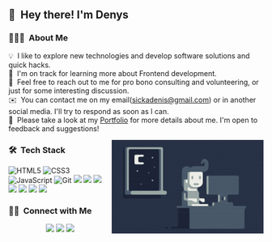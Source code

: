 
## 👋 &nbsp;Hey there! I'm Denys

### 👨🏻‍💻 &nbsp;About Me

💡 &nbsp;I like to explore new technologies and develop software solutions and quick hacks.\
🌱 &nbsp;I'm on track for learning more about Frontend development.\
💬 &nbsp;Feel free to reach out to me for pro bono consulting and volunteering, or just for some interesting discussion.\
✉️ &nbsp;You can contact me on my email(sickadenis@gmail.com) or in another social media. I'll try to respond as soon as I can.\
📄 &nbsp;Please take a look at my [Portfolio](https://portfolio-one-sepia-31.vercel.app/) for more details about me. I'm open to feedback and suggestions!

<img alt="Night Coding" src="https://raw.githubusercontent.com/AVS1508/AVS1508/master/assets/Night-Coding.gif" align="right"/>

### 🛠 &nbsp;Tech Stack

![HTML5](https://img.shields.io/badge/HTML5%20-%23E34F26.svg?style=for-the-badge&logo=html5&logoColor=white)
![CSS3](https://img.shields.io/badge/CSS%20-%231572B6.svg?style=for-the-badge&logo=css3&logoColor=white)
![JavaScript](https://img.shields.io/badge/JavaScript%20-%23F7DF1E.svg?style=for-the-badge&logo=javascript&logoColor=black)
![Git](https://img.shields.io/badge/git-%23F05033.svg?style=for-the-badge&logo=git&logoColor=white)
<img src="https://img.shields.io/badge/TypeScript-007ACC?style=for-the-badge&logo=typescript&logoColor=white">
<img src="https://img.shields.io/badge/Bootstrap-563D7C?style=for-the-badge&logo=bootstrap&logoColor=white">
<img src="https://img.shields.io/badge/Sass-CC6699?style=for-the-badge&logo=sass&logoColor=white">
<img src="https://img.shields.io/badge/React-20232A?style=for-the-badge&logo=react&logoColor=61DAFB">
<img src="https://img.shields.io/badge/next%20js-000000?style=for-the-badge&logo=nextdotjs&logoColor=white">
<img src="https://img.shields.io/badge/Apollo%20GraphQL-311C87?&style=for-the-badge&logo=Apollo%20GraphQL&logoColor=white">
<img src="https://img.shields.io/badge/Redux-593D88?style=for-the-badge&logo=redux&logoColor=white">	



### 🤝🏻 &nbsp;Connect with Me

<p align="center">
<a href="https://twitter.com/DenisSicka"><img src="https://img.shields.io/badge/Twitter-1DA1F2?style=for-the-badge&logo=twitter&logoColor=white" /></a>
<a href="sickadenis@gmail.com"><img src="https://img.shields.io/badge/-sickadenis@gmail.com-D14836?style=flat-square&logo=Gmail&logoColor=white"/></a>
<a href="https://instagram.com/sichkadenys"><img src="https://img.shields.io/badge/-sichkadenys_-E4405F?style=flat-square&logo=Instagram&logoColor=white"/></a>

</p>



<!--
**alienqqe/alienqqe** is a ✨ _special_ ✨ repository because its `README.md` (this file) appears on your GitHub profile.

Here are some ideas to get you started:

- 🔭 I’m currently working on ...
- 🌱 I’m currently learning ...
- 👯 I’m looking to collaborate on ...
- 🤔 I’m looking for help with ...
- 💬 Ask me about ...
- 📫 How to reach me: ...
- 😄 Pronouns: ...
- ⚡ Fun fact: ...
-->
